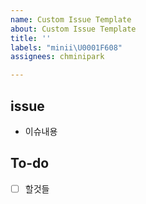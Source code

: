 ```yaml
---
name: Custom Issue Template
about: Custom Issue Template
title: ''
labels: "minii\U0001F608"
assignees: chminipark

---
```


## issue
- 이슈내용

## To-do
- [ ] 할것들
